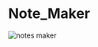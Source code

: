 # Note_Maker
![notes maker](https://user-images.githubusercontent.com/97933531/150648546-d5b36533-8747-4d4a-9d6a-71347b892b4e.jpg)
